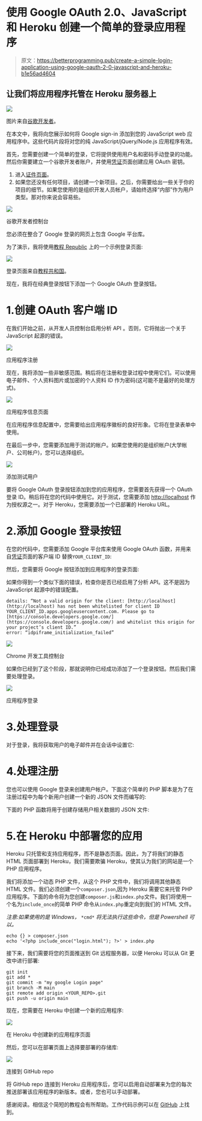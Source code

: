 # 使用 Google OAuth 2.0、JavaScript 和 Heroku 创建一个简单的登录应用程序

> 原文：<https://betterprogramming.pub/create-a-simple-login-application-using-google-oauth-2-0-javascript-and-heroku-b1e56ad4604>

## 让我们将应用程序托管在 Heroku 服务器上

![](img/ccb3677e7a085f9cea2bbdb011eff301.png)

图片来自[谷歌开发者](https://developers.google.cn/identity/account-linking/oauth-with-sign-in-linking?hl=zh-cn)。

在本文中，我将向您展示如何将 Google sign-in 添加到您的 JavaScript web 应用程序中。这些代码片段将对您的纯 JavaScript/jQuery/Node.js 应用程序有效。

首先，您需要创建一个简单的登录，它将提供使用用户名和密码手动登录的功能。然后你需要建立一个谷歌开发者账户，并使用[凭证](https://console.developers.google.com/apis/credentials)页面创建应用 OAuth 密钥。

1.  进入[证件页面](https://console.developers.google.com/apis/credentials?authuser=9)。
2.  如果您还没有任何项目，请创建一个新项目。之后，你需要给出一些关于你的项目的细节。如果您使用的是组织开发人员帐户，请始终选择“内部”作为用户类型。那对你来说会容易些。

![](img/b97b998f4974d01086f0c938d26b3e5a.png)

谷歌开发者控制台

您必须在整合了 Google 登录的网页上包含 Google 平台库。

为了演示，我将使用[教程 Republic](https://www.tutorialrepublic.com/codelab.php?topic=bootstrap&file=simple-login-form) 上的一个示例登录页面:

![](img/7a56f189f9b4900981436ae49e423a21.png)

登录页面来自[教程共和国](https://www.tutorialrepublic.com/codelab.php?topic=bootstrap&file=simple-login-form)。

现在，我将在经典登录按钮下添加一个 Google OAuth 登录按钮。

# 1.创建 OAuth 客户端 ID

在我们开始之前，从开发人员控制台启用分析 API 。否则，它将抛出一个关于 JavaScript 起源的错误。

![](img/29d290e8a480e7b5e4c633f4fab84485.png)

应用程序注册

现在，我将添加一些非敏感范围。稍后将在注册和登录过程中使用它们。可以使用电子邮件、个人资料图片或加密的个人资料 ID 作为密码(这可能不是最好的处理方式)。

![](img/fecba11f3d19328c2292f1be263e7f29.png)

应用程序信息页面

在应用程序信息配置中，您需要给出应用程序徽标的良好形象。它将在登录表单中使用。

在最后一步中，您需要添加用于测试的帐户。如果您使用的是组织帐户(大学帐户、公司帐户)，您可以选择组织。

![](img/5388053ec872d0e479537b51d571b2ef.png)

添加测试用户

要将 Google OAuth 登录按钮添加到您的应用程序，您需要首先获得一个 OAuth 登录 ID。稍后将在您的代码中使用它。对于测试，您需要添加 [http://localhost](http://localhost) 作为授权源之一。对于 Heroku，您需要添加一个已部署的 Heroku URL。

# 2.添加 Google 登录按钮

在您的代码中，您需要添加 Google 平台库来使用 Google OAuth 函数，并用来自[凭证](https://console.developers.google.com/apis/credentials)页面的客户端 ID 替换`YOUR_CLIENT_ID`:

然后，您需要将 Google 按钮添加到应用程序的登录页面:

如果你得到一个类似下面的错误，检查你是否已经启用了分析 API。这不是因为 JavaScript 起源中的错误配置。

```
details: “Not a valid origin for the client: [http://localhost](http://localhost) has not been whitelisted for client ID YOUR_CLIENT_ID.apps.googleusercontent.com. Please go to [https://console.developers.google.com/](https://console.developers.google.com/) and whitelist this origin for your project’s client ID.” 
error: “idpiframe_initialization_failed”
```

![](img/1253d955a8676f4b40074eed26035107.png)

Chrome 开发工具控制台

如果你已经到了这个阶段，那就说明你已经成功添加了一个登录按钮。然后我们需要处理登录。

![](img/6b691a75954097490ee118fde08d34c8.png)

应用程序登录

# 3.处理登录

对于登录，我将获取用户的电子邮件并在会话中设置它:

# 4.处理注册

您也可以使用 Google 登录来创建用户帐户。下面这个简单的 PHP 脚本是为了在注册过程中为每个新用户创建一个新的 JSON 文件而编写的:

下面的 PHP 函数将用于创建存储用户相关数据的 JSON 文件:

# 5.在 Heroku 中部署您的应用

Heroku 只托管和支持应用程序，而不是静态页面。因此，为了将我们的静态 HTML 页面部署到 Heroku，我们需要欺骗 Heroku，使其认为我们的网站是一个 PHP 应用程序。

我们将添加一个动态 PHP 文件，从这个 PHP 文件中，我们将调用其他静态 HTML 文件。我们必须创建一个`composer.json`,因为 Heroku 需要它来托管 PHP 应用程序。下面的命令将为您创建`composer.js`和`index.php`文件。我们将使用一个名为`include_once`的简单 PHP 命令从`index.php`重定向到我们的 HTML 文件。

*注意:如果使用的是 Windows，* `*cmd*` *将无法执行这些命令，但是 Powershell 可以。*

```
echo {} > composer.json
echo '<?php include_once("login.html"); ?>' > index.php
```

接下来，我们需要将您的页面推送到 Git 远程服务器，以便 Heroku 可以从 Git 更改中进行部署:

```
git init
git add *
git commit -m "my google Login page"
git branch -M main
git remote add origin <YOUR_REPO>.git
git push -u origin main
```

现在，您需要在 Heroku 中创建一个新的应用程序:

![](img/d0c727e09b04c2df03de21f3ea2c071f.png)

在 Heroku 中创建新的应用程序页面

然后，您可以在部署页面上选择要部署的存储库:

![](img/68afa2f797550df2537149cfd5f9c876.png)

连接到 GitHub repo

将 GitHub repo 连接到 Heroku 应用程序后，您可以启用自动部署来为您的每次推送部署该应用程序的新版本。或者，您也可以手动部署。

感谢阅读。相信这个简短的教程会有所帮助。工作代码示例可以在 [GitHub](https://github.com/AselSiriwardena/demo-oauth) 上找到。